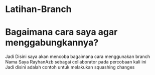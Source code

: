 # Latihan-Branch

Bagaimana cara saya agar menggabungkannya?
=======
Jadi Disini saya akan mencoba bagaimana cara menggunakan branch <br>
Nama Saya RayhanAzb sebagai collaborator pada percobaan kali ini <br>
Jadi disini adalah contoh untuk melakukan squashing changes <br>
